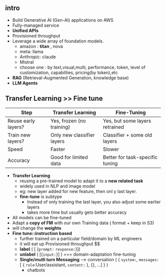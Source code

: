 ## intro
- Build Generative AI (Gen-AI) applications on AWS
- Fully-managed service
- **Unified APIs**
- Provisioned throughput
- Leverage a wide array of foundation models.
    - amazon : **titan** , nova
    - meta: llama
    - Anthropic: claude
    - Mistral
    - choose one : by text,visual,multi, performance, token, level of customization, capabilties, pricing(by token),etc
- **RAG** (Retrieval-Augmented Generation, knowledge base)
- **LLM Agents**

## Transfer Learning >> Fine tune

| Step                | Transfer Learning          | Fine-Tuning                     |
| ------------------- | -------------------------- | ------------------------------- |
| Reuse early layers? | Yes, frozen (no training)  | Yes, but some layers retrained  |
| Train new layers?   | Only new classifier layers | Classifier + some old layers    |
| Speed               | Faster                     | Slower                          |
| Accuracy            | Good for limited data      | Better for task-specific tuning |


- **Transfer Learning**
    - reusing a pre-trained model to adapt it to a **new related task**
    - widely used in NLP and image model
    - eg: new layer added for new feature, then onl y last layer.
    - **fine-tune** is subtype
        - Instead of only training the last layer, you also adjust some earlier layers
        - takes more time but usually gets better accuracy
- All models can be fine-tuned
- Adapt a **copy of FM** with our own Training data ( format +  keep in S3)
- will change the **weights**
- **Fine tune::instruction based**
    - further trained on a particular field/domain by ML engineers
    - it will eat up Provisioned throughput $$
    - **label** ( [ {`prompt:` `response:`}])
    - **unlabel** ( [{`input:`}] ) === domain-adaptation fine-tuning
    - **Single/mutli turn Messaging**  --> conversation ( { `system:`, `messages:` [ { `role`:User/assistant, `content:` }, {}, ...] } )
        - chatbots